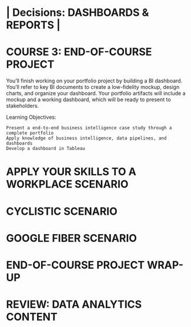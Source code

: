 # | Decisions: DASHBOARDS & REPORTS |

# COURSE 3: END-OF-COURSE PROJECT

You’ll finish working on your portfolio project by building a BI dashboard. You’ll refer to key BI documents to create a low-fidelity mockup, design charts, and organize your dashboard. Your portfolio artifacts will include a mockup and a working dashboard, which will be ready to present to stakeholders.

Learning Objectives:

    Present a end-to-end business intelligence case study through a complete portfolio
    Apply knowledge of business intelligence, data pipelines, and dashboards
    Develop a dashboard in Tableau

# APPLY YOUR SKILLS TO A WORKPLACE SCENARIO

# CYCLISTIC SCENARIO

# GOOGLE FIBER SCENARIO

# END-OF-COURSE PROJECT WRAP-UP

# REVIEW: DATA ANALYTICS CONTENT

